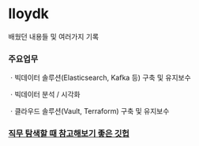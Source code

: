 # lloydk

배웠던 내용들 및 여러가지 기록

### 주요업무
ㆍ빅데이터 솔루션(Elasticsearch, Kafka 등) 구축 및 유지보수

ㆍ빅데이터 분석 / 시각화

ㆍ클라우드 솔루션(Vault, Terraform) 구축 및 유지보수

### [직무 탐색할 때 참고해보기 좋은 깃헙](https://github.com/Team-Neighborhood/I-want-to-study-Data-Science/wiki/%EB%8D%B0%EC%9D%B4%ED%84%B0-%EC%97%94%EC%A7%80%EB%8B%88%EC%96%B4)

